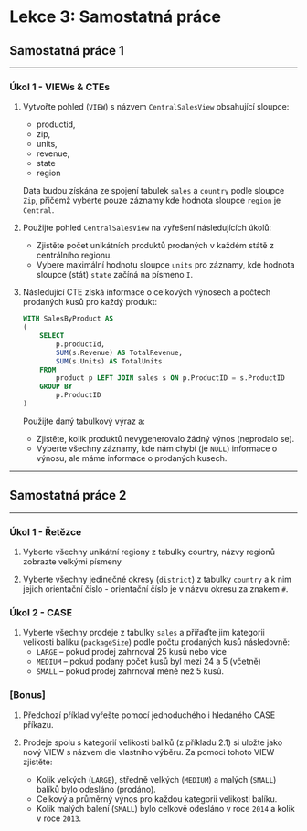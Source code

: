 # Lekce 3: Samostatná práce

## Samostatná práce 1
---

### Úkol 1 - VIEWs & CTEs

1. Vytvořte pohled (`VIEW`) s názvem `CentralSalesView` obsahující sloupce:
    * productid, 
    * zip, 
    * units, 
    * revenue, 
    * state
    * region

    Data budou získána ze spojení tabulek `sales` a `country` podle sloupce `Zip`, přičemž vyberte pouze záznamy kde hodnota sloupce `region` je `Central`.

    
2. Použijte pohled `CentralSalesView` na vyřešení následujících úkolů:

    * Zjistěte počet unikátních produktů prodaných v každém státě z centrálního regionu.
    * Vybere maximální hodnotu sloupce `units` pro záznamy, kde hodnota sloupce (stát) `state` začíná na písmeno `I`.

3. Následující CTE získá informace o celkových výnosech a počtech prodaných kusů pro každý produkt:

    ```sql
    WITH SalesByProduct AS
    (
        SELECT
            p.productId,
            SUM(s.Revenue) AS TotalRevenue,
            SUM(s.Units) AS TotalUnits
        FROM
            product p LEFT JOIN sales s ON p.ProductID = s.ProductID
        GROUP BY
            p.ProductID
    )
    ```

    Použijte daný tabulkový výraz a:

    * Zjistěte, kolik produktů nevygenerovalo žádný výnos (neprodalo se).
    * Vyberte všechny záznamy, kde nám chybí (je `NULL`) informace o výnosu, ale máme informace o prodaných kusech.


---
## Samostatná práce 2
---

### Úkol 1 - Řetězce 

1. Vyberte všechny unikátní regiony z tabulky country, názvy regionů zobrazte velkými písmeny

2. Vyberte všechny jedinečné okresy (`district`) z tabulky `country` a k nim jejich orientační číslo - orientační číslo je v názvu okresu za znakem `#`.


### Úkol 2 - CASE

1. Vyberte všechny prodeje z tabulky `sales` a přiřaďte jim kategorii velikosti balíku (`packageSize`) podle počtu prodaných kusů následovně:
    * `LARGE` – pokud prodej zahrnoval 25 kusů nebo více
    * `MEDIUM` – pokud podaný počet kusů byl mezi 24 a 5 (včetně)
    * `SMALL` – pokud prodej zahrnoval méně než 5 kusů.


### [Bonus]

1. Předchozí příklad vyřešte pomocí jednoduchého i hledaného CASE příkazu.

2. Prodeje spolu s kategorií velikosti balíků (z příkladu 2.1) si uložte jako nový VIEW s názvem dle vlastního výběru. Za pomoci tohoto VIEW zjistěte:

    * Kolik velkých (`LARGE`), středně velkých (`MEDIUM`) a malých (`SMALL`) balíků bylo odesláno (prodáno).
    * Celkový a průměrný výnos pro každou kategorii velikosti balíku.
    * Kolik malých balení (`SMALL`) bylo celkově odesláno v roce `2014` a kolik v roce `2013`.
